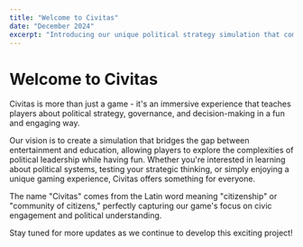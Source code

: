 ```yaml
---
title: "Welcome to Civitas"
date: "December 2024"
excerpt: "Introducing our unique political strategy simulation that combines entertainment with education."
---
```


# Welcome to Civitas

Civitas is more than just a game - it's an immersive experience that teaches players about political strategy, governance, and decision-making in a fun and engaging way.

Our vision is to create a simulation that bridges the gap between entertainment and education, allowing players to explore the complexities of political leadership while having fun. Whether you're interested in learning about political systems, testing your strategic thinking, or simply enjoying a unique gaming experience, Civitas offers something for everyone.

The name "Civitas" comes from the Latin word meaning "citizenship" or "community of citizens," perfectly capturing our game's focus on civic engagement and political understanding.

Stay tuned for more updates as we continue to develop this exciting project!

